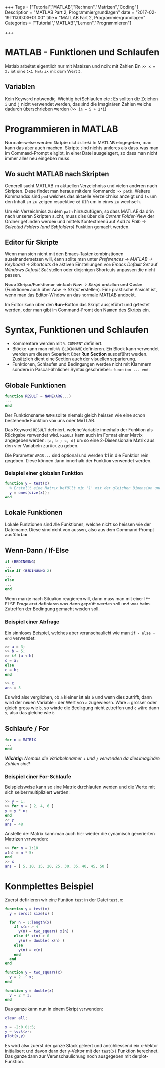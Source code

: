 +++
Tags = ["Tutorial","MATLAB","Rechnen","Matrizen","Coding"]
Description = "MATLAB Part 2, Programmiergrundlagen"
date = "2017-02-19T11:00:00+01:00"
title = "MATLAB Part 2, Programmiergrundlagen"
Categories = ["Tutorial","MATLAB","Lernen","Programmieren"]

+++

# MATLAB - Funktionen und Schlaufen

Matlab arbeitet eigentlich nur mit Matrizen und nciht mit Zahlen
Ein `>> x = 3;` ist eine `1x1 Matrix` mit dem Wert `3`.

## Variablen

Kein Keyword notwendig.
Wichtig bei Schlaufen etc.: Es sollten die Zeichen `i` und `j` nicht verwendet werden, das sind die Imaginären Zahlen welche dadurch überschrieben werden (`>> im = 5 + 2*i`)


# Programmieren in MATLAB

Normalerweise werden Skripte nicht direkt in MATLAB eingegeben, man kann das aber auch machen.
Skripte sind nichts anderes als dass, was man im Command-Prompt eingibt, in einer Datei ausgelagert, so dass man nicht immer alles neu eingeben muss.

## Wo sucht MATLAB nach Skripten

Generell sucht MATLAB im aktuellen Verzeichniss und vielen anderen nach Skripten. Diese findet man heraus mit dem Kommando `>> path`. Weitere Kommandos sind `pwd` welches das aktuelle Verzeichniss anzeigt und `ls` um den Inhalt an zu zeigen respektive `cd DIR` um in eines zu wechseln.

Um ein Verzeichniss zu dem `path` hinzuzufügen, so dass MATLAB da drin nach unseren Skripten sucht, muss dies über die *Current Folder*-View der Ordner gefunden werden und mittels Kontextmenü auf *Add to Path -> Selected Folders (and Subfolders)* Funktion gemacht werden.


## Editor für Skripte

Wenn man sich nicht mit den Emacs-Tastenkombinationen auseinandersetzen will, dann sollte man unter *Preferences -> MATLAB -> Keyboard -> Shortcuts* die aktiven Einstellungen von *Emacs Default Set* auf *Windows Default Set* stellen oder diejenigen Shortcuts anpassen die nicht passen.

Neue Skripte/Funktionen einfach *New -> Skript* erstellen und Coden (Funktionen auch über *New -> Skript* erstellen). Eine praktische Ansicht ist, wenn man das Editor-Window an das normale MATLAB andockt.

Im Editor kann über den **Run**-Button das Skript ausgeführt und getestet werden, oder man gibt im Command-Promt den Namen des Skripts ein.


# Syntax, Funktionen und Schlaufen

* Kommentare werden mit `% COMMENT` definiert.
* Blöcke kann man mit `%% BLOCKNAME` definieren.
  Ein Block kann verwendet werden um diesen Separiert über **Run Section** ausgeführt werden.
  Zusätzlich dient eine Section auch der visuellen separierung.
* Funktionen, Schlaufen und Bedingungen werden nicht mit Klammern sondern in Pascal-ähnlicher Syntax geschrieben: `function ... end`.

## Globale Funktionen
```matlab
function RESULT = NAME(ARG...)
...
end
```

Der Funktionsname `NAME` sollte niemals gleich heissen wie eine schon bestehende Funktion von uns oder MATLAB.

Das Keyword `RESULT` definiert, welche Variable innerhalb der Funktion als Rückgabe verwendet wird. `RESULT` kann auch im Format einer Matrix angegeben werden: `[a, b ; c, d]` um so eine 2-Dimensionale Matrix aus den vier Variabeln zurück zu geben.

Die Parameter `ARGS...` sind optional und werden 1:1 in die Funktion rein gegeben. Diese können dann innerhalb der Funktion verwendet werden.

### Beispiel einer globalen Funktion
```matlab
function y = test(x)
  % Erstellt eine Matrix befüllt mit '1' mit der gleichen Dimension und gibt diese zurück
  y = ones(size(x));
end

```

## Lokale Funktionen

Lokale Funktionen sind alle Funktionen, welche nicht so heissen wie der Dateiname. Diese sind nicht von aussen, also aus dem Command-Prompt ausführbar.

## Wenn-Dann / If-Else

```matlab
if (BEDINGUNG)
...
else if (BEDINGUNG 2)
...
else
...
end
```

Wenn man je nach Situation reagieren will, dann muss man mit einer IF-ELSE Frage erst definieren was denn geprüft werden soll und was beim Zutreffen der Bedingung gemacht werden soll.

### Beispiel einer Abfrage

Ein sinnloses Beispiel, welches aber veranschaulicht wie man `if - else - end` verwendet:

```matlab
>> a = 3;
>> b = 5;
>> if (a < b)
c = a;
else
c = b;
end

>> c
ans = 3
```

Es wird also verglichen, ob `a` kleiner ist als `b` und wenn dies zutrifft, dann wird der neuen Variable `c` der Wert von `a` zugewiesen. Wäre `a` grösser oder gleich gross wie `b`, so würde die Bedingung nicht zutreffen und `c` wäre dann `5`, also das gleiche wie `b`.

## Schlaufe / For

```matlab
for n = MATRIX
...
end
```
***Wichtig:** Niemals die Variabelnnamen `i` und `j` verwenden da dies imaginäre Zahlen sind!*

### Beispiel einer For-Schlaufe

Beispielsweise kann so eine Matrix durchlaufen werden und die Werte mit sich selber multipliziert werden:

```matlab
>> y = 1;
>> for n = [ 2, 4, 6 ]
y = y * n;
end
>> y
ans = 48
```

Anstelle der Matrix kann man auch hier wieder die dynamisch generierten Matrizen verwenden:

```matlab
>> for n = 1:10
x(n) = n * 5;
end
>> x
ans = [ 5, 10, 15, 20, 25, 30, 35, 40, 45, 50 ]
```


# Konmplettes Beispiel

Zuerst definieren wir eine Funtion `test` in der Datei `test.m`:

```matlab
function y = test(x)
  y = zeros( size(x) )

  for n = 1:length(x)
    if x(n) > 4
      y(n) = two_square( x(n) )
    else if x(n) > 0
      y(n) = double( x(n) )
    else
      y(n) = x(n)
    end
  end
end

function y = two_square(x)
  y = 2 .^ x;
end

function y = double(x)
  y = 2 * x;
end
```

Das ganze kann nun in einem Skript verwenden:
```matlab
clear all;

x = -2:0.01:5;
y = test(x);
plot(x,y)
```
Es wird also zuerst der ganze Stack geleert und anschliessend ein x-Vektor initialisert und davon dann der y-Vektor mit der `test(x)` Funktion berechnet. Das ganze dann zur Veranschaulichung noch ausgegeben mit derplot-Funktion.

